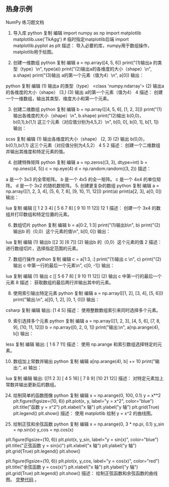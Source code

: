 ## 热身示例

NumPy 练习题文档
1. 导入库
python
复制
编辑
import numpy as np
import matplotlib
matplotlib.use('TkAgg')  # 临时指定matplotlib后端
import matplotlib.pyplot as plt
描述： 导入必要的库，numpy用于数组操作，matplotlib用于绘图。

2. 创建一维数组
python
复制
编辑
a = np.array([4, 5, 6])
print("(1)输出a 的类型（type）\n", type(a))
print("(2)输出a的各维度的大小（shape）\n", a.shape)
print("(3)输出 a的第一个元素（值为4）\n", a[0])
输出：

python
复制
编辑
(1) 输出a 的类型（type）
 <class 'numpy.ndarray'>
(2) 输出a的各维度的大小（shape）
 (3,)
(3) 输出 a的第一个元素（值为4）
 4
描述： 创建一个一维数组，输出其类型、维度大小和第一个元素。

3. 创建二维数组
python
复制
编辑
b = np.array([[4, 5, 6], [1, 2, 3]])
print("(1)输出各维度的大小（shape）\n", b.shape)
print("(2)输出 b(0,0)，b(0,1),b(1,1) 这三个元素（对应值分别为4,5,2）\n", b[0, 0], b[0, 1], b[1, 1])
输出：

scss
复制
编辑
(1) 输出各维度的大小（shape）
 (2, 3)
(2) 输出 b(0,0)，b(0,1),b(1,1) 这三个元素（对应值分别为4,5,2）
 4 5 2
描述： 创建一个二维数组并输出其维度和特定元素的值。

4. 创建特殊矩阵
python
复制
编辑
a = np.zeros((3, 3), dtype=int)
b = np.ones((4, 5))
c = np.eye(4)
d = np.random.random((3, 2))
描述：

a 是一个 3x3 的全零矩阵。
b 是一个 4x5 的全一矩阵。
c 是一个 4x4 的单位矩阵。
d 是一个 3x2 的随机数矩阵。
5. 创建更复杂的数组
python
复制
编辑
a = np.array([[1, 2, 3, 4], [5, 6, 7, 8], [9, 10, 11, 12]])
print(a)
print(a[2, 3], a[0, 0])
输出：

lua
复制
编辑
[[ 1  2  3  4]
 [ 5  6  7  8]
 [ 9 10 11 12]]
12 1
描述： 创建一个 3x4 的数组并打印数组和特定位置的元素。

6. 数组切片
python
复制
编辑
b = a[0:2, 1:3]
print("(1)输出b\n", b)
print("(2) 输出b 的（0,0）这个元素的值\n", b[0, 0])
输出：

lua
复制
编辑
(1) 输出b
 [[2 3]
 [6 7]]
(2) 输出b 的（0,0）这个元素的值
 2
描述： 进行数组切片，选择指定范围的元素。

7. 数组行操作
python
复制
编辑
c = a[1:3, :]
print("(1)输出 c \n", c)
print("(2) 输出 c 中第一行的最后一个元素\n", c[0, -1])
输出：

lua
复制
编辑
(1) 输出 c 
 [[ 5  6  7  8]
 [ 9 10 11 12]]
(2) 输出 c 中第一行的最后一个元素
 8
描述： 获取数组的最后两行并输出其中的元素。

8. 使用索引输出特定元素
python
复制
编辑
a = np.array([[1, 2], [3, 4], [5, 6]])
print("输出:\n", a[[0, 1, 2], [0, 1, 0]])
输出：

csharp
复制
编辑
输出:
 [1 4 5]
描述： 使用整数数组索引来同时选择多个元素。

9. 索引选择多个元素
python
复制
编辑
a = np.array([[1, 2, 3], [4, 5, 6], [7, 8, 9], [10, 11, 12]])
b = np.array([0, 2, 0, 1])
print("输出:\n", a[np.arange(4), b])
输出：

less
复制
编辑
输出:
 [ 1  6  7 11]
描述： 使用 np.arange 和索引数组选择特定的元素。

10. 数组加上常数并输出
python
复制
编辑
a[np.arange(4), b] += 10
print("输出:", a)
输出：

lua
复制
编辑
输出:
 [[11  2  3]
 [ 4  5 16]
 [ 7  8  9]
 [10 21 12]]
描述： 对特定元素加上常数并输出更新后的数组。

24. 绘制简单的函数图像
python
复制
编辑
x = np.arange(0, 100, 0.1)
y = x**2
plt.figure(figsize=(10, 6))
plt.plot(x, y, label="y = x^2", color="blue")
plt.title("函数 y = x^2")
plt.xlabel("x 轴")
plt.ylabel("y 轴")
plt.grid(True)
plt.legend()
plt.show()
描述： 使用 matplotlib 绘制 y = x^2 的曲线图。

25. 绘制正弦和余弦函数
python
复制
编辑
x = np.arange(0, 3 * np.pi, 0.1)
y_sin = np.sin(x)
y_cos = np.cos(x)

plt.figure(figsize=(10, 6))
plt.plot(x, y_sin, label="y = sin(x)", color="blue")
plt.title("正弦函数 y = sin(x)")
plt.xlabel("x 轴")
plt.ylabel("y 轴")
plt.grid(True)
plt.legend()
plt.show()

plt.figure(figsize=(10, 6))
plt.plot(x, y_cos, label="y = cos(x)", color="red")
plt.title("余弦函数 y = cos(x)")
plt.xlabel("x 轴")
plt.ylabel("y 轴")
plt.grid(True)
plt.legend()
plt.show()
描述： 绘制正弦函数和余弦函数的曲线图。
[完整代码](https://github.com/OpenHUTB/nn/blob/main/src/chap01_warmup/numpy_tutorial.py) 。

